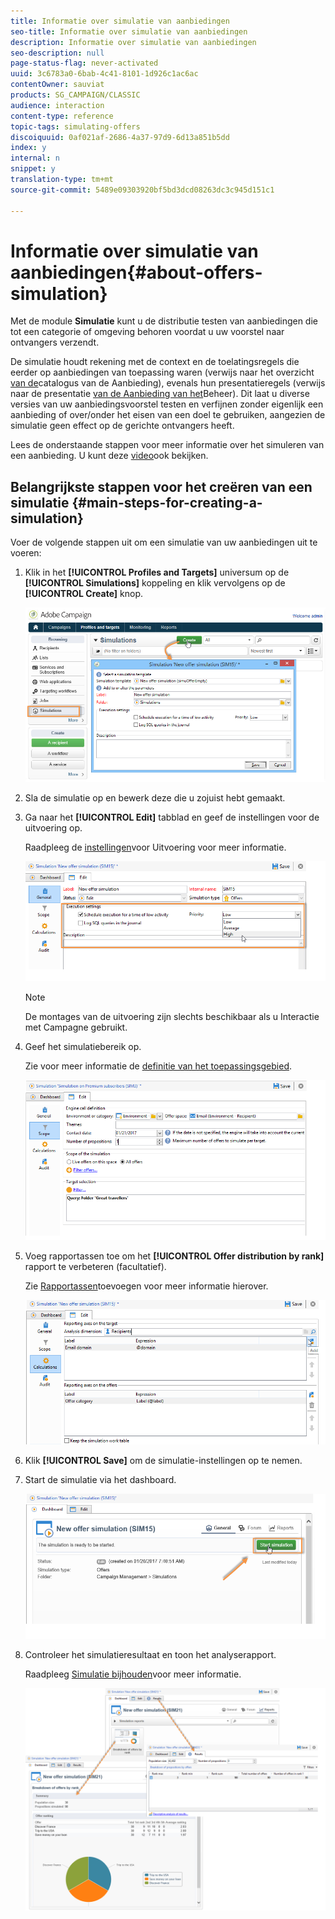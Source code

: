 ```yaml
---
title: Informatie over simulatie van aanbiedingen
seo-title: Informatie over simulatie van aanbiedingen
description: Informatie over simulatie van aanbiedingen
seo-description: null
page-status-flag: never-activated
uuid: 3c6783a0-6bab-4c41-8101-1d926c1ac6ac
contentOwner: sauviat
products: SG_CAMPAIGN/CLASSIC
audience: interaction
content-type: reference
topic-tags: simulating-offers
discoiquuid: 0af021af-2686-4a37-97d9-6d13a851b5dd
index: y
internal: n
snippet: y
translation-type: tm+mt
source-git-commit: 5489e09303920bf5bd3dcd08263dc3c945d151c1

---
```



# Informatie over simulatie van aanbiedingen{#about-offers-simulation}

Met de module **Simulatie** kunt u de distributie testen van aanbiedingen die tot een categorie of omgeving behoren voordat u uw voorstel naar ontvangers verzendt.

De simulatie houdt rekening met de context en de toelatingsregels die eerder op aanbiedingen van toepassing waren (verwijs naar het overzicht [van de](../../interaction/using/offer-catalog-overview.md)catalogus van de Aanbieding), evenals hun presentatieregels (verwijs naar de presentatie [van de Aanbieding van het](../../interaction/using/managing-offer-presentation.md)Beheer). Dit laat u diverse versies van uw aanbiedingsvoorstel testen en verfijnen zonder eigenlijk een aanbieding of over/onder het eisen van een doel te gebruiken, aangezien de simulatie geen effect op de gerichte ontvangers heeft.

Lees de onderstaande stappen voor meer informatie over het simuleren van een aanbieding. U kunt deze [video](https://helpx.adobe.com/campaign/classic/how-to/simulate-offer-in-acv6.html?playlist=/ccx/v1/collection/product/campaign/classic/segment/digital-marketers/explevel/intermediate/applaunch/introduction/collection.ccx.js&ref=helpx.adobe.com)ook bekijken.

## Belangrijkste stappen voor het creëren van een simulatie {#main-steps-for-creating-a-simulation}

Voer de volgende stappen uit om een simulatie van uw aanbiedingen uit te voeren:

1. Klik in het **[!UICONTROL Profiles and Targets]** universum op de **[!UICONTROL Simulations]** koppeling en klik vervolgens op de **[!UICONTROL Create]** knop.

   ![](assets/offer_simulation_001.png)

1. Sla de simulatie op en bewerk deze die u zojuist hebt gemaakt.
1. Ga naar het **[!UICONTROL Edit]** tabblad en geef de instellingen voor de uitvoering op.

   Raadpleeg de [instellingen](../../interaction/using/execution-settings.md)voor Uitvoering voor meer informatie.

   ![](assets/offer_simulation_003.png)

   >[!NOTE]
   >
   >De montages van de uitvoering zijn slechts beschikbaar als u Interactie met Campagne gebruikt.

1. Geef het simulatiebereik op.

   Zie voor meer informatie de [definitie van het toepassingsgebied](../../interaction/using/simulation-scope.md#definition-of-the-scope).

   ![](assets/offer_simulation_004.png)

1. Voeg rapportassen toe om het **[!UICONTROL Offer distribution by rank]** rapport te verbeteren (facultatief).

   Zie [Rapportassen](../../interaction/using/simulation-scope.md#adding-reporting-axes)toevoegen voor meer informatie hierover.

   ![](assets/offer_simulation_005.png)

1. Klik **[!UICONTROL Save]** om de simulatie-instellingen op te nemen.
1. Start de simulatie via het dashboard.

   ![](assets/offer_simulation_006.png)

1. Controleer het simulatieresultaat en toon het analyserapport.

   Raadpleeg [Simulatie bijhouden](../../interaction/using/simulation-tracking.md)voor meer informatie.

   ![](assets/offer_simulation_007.png)
